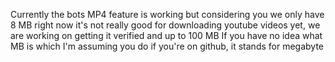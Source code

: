 Currently the bots MP4 feature is working but considering you we only have 8 MB right now it's not really good for downloading youtube videos yet, we are working on getting it verified and up to 100 MB
If you have no idea what MB is which I'm assuming you do if you're on github, it stands for megabyte
